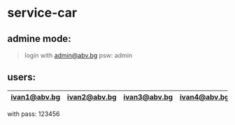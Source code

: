 # service-car

## admine mode:
>login with admin@abv.bg psw: admin

## users:

| ivan1@abv.bg | ivan2@abv.bg | ivan3@abv.bg | ivan4@abv.bg |
|--------------|:------------:|:------------:|:------------:|

with pass: 123456